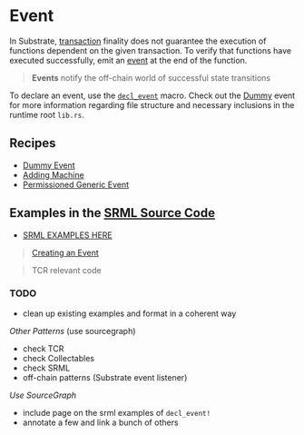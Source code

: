 # Event

In Substrate, [transaction](https://docs.substrate.dev/docs/glossary#section-transaction) finality does not guarantee the execution of functions dependent on the given transaction. To verify that functions have executed successfully, emit an [event](https://docs.substrate.dev/docs/glossary#section-events) at the end of the function.

> **Events** notify the off-chain world of successful state transitions

To declare an event, use the [`decl_event`](https://github.com/paritytech/substrate/blob/HEAD/srml/example/src/lib.rs#L78) macro. Check out the [Dummy](./event/basic.md) event for more information regarding file structure and necessary inclusions in the runtime root `lib.rs`.

## Recipes <a name ="recipes"></a>

* [Dummy Event](./basic.md)
* [Adding Machine](./adder.md)
* [Permissioned Generic Event](./permissioned.md)

## Examples in the <a href="https://github.com/paritytech/substrate/tree/master/srml">SRML Source Code</a>

* [SRML EXAMPLES HERE](https://wiki.parity.io/decl_event)

> [Creating an Event](https://shawntabrizi.github.io/substrate-collectables-workshop/#/2/creating-an-event)

> TCR relevant code

### TODO

* clean up existing examples and format in a coherent way

*Other Patterns* (use sourcegraph)
* check TCR
* check Collectables
* check SRML
* off-chain patterns (Substrate event listener)

*Use SourceGraph*
* include page on the srml examples of `decl_event!`
* annotate a few and link a bunch of others